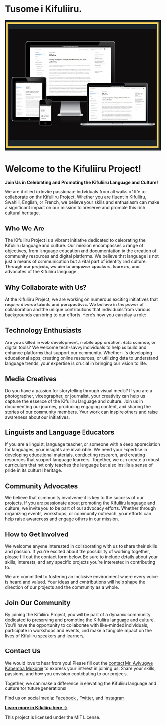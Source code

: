 # Tusome i Kifuliiru.

[![](.github/kifuliiru.png)](https://kifuliiru.net)

# Welcome to the Kifuliiru Project!

**Join Us in Celebrating and Promoting the Kifuliiru Language and Culture!**

We are thrilled to invite passionate individuals from all walks of life to collaborate on the Kifuliiru Project. Whether you are fluent in Kifuliiru, Swahili, English, or French, we believe your skills and enthusiasm can make a significant impact on our mission to preserve and promote this rich cultural heritage.

## Who We Are

The Kifuliiru Project is a vibrant initiative dedicated to celebrating the Kifuliiru language and culture. Our mission encompasses a range of objectives, from language education and documentation to the creation of community resources and digital platforms. We believe that language is not just a means of communication but a vital part of identity and culture. Through our projects, we aim to empower speakers, learners, and advocates of the Kifuliiru language.

## Why Collaborate with Us?

At the Kifuliiru Project, we are working on numerous exciting initiatives that require diverse talents and perspectives. We believe in the power of collaboration and the unique contributions that individuals from various backgrounds can bring to our efforts. Here’s how you can play a role:

## Technology Enthusiasts

Are you skilled in web development, mobile app creation, data science, or digital tools? We welcome tech-savvy individuals to help us build and enhance platforms that support our community. Whether it's developing educational apps, creating online resources, or utilizing data to understand language trends, your expertise is crucial in bringing our vision to life.

## Media Creatives

Do you have a passion for storytelling through visual media? If you are a photographer, videographer, or journalist, your creativity can help us capture the essence of the Kifuliiru language and culture. Join us in documenting our journey, producing engaging content, and sharing the stories of our community members. Your work can inspire others and raise awareness about our initiatives.

## Linguists and Language Educators

If you are a linguist, language teacher, or someone with a deep appreciation for languages, your insights are invaluable. We need your expertise in developing educational materials, conducting research, and creating resources that support language learners. Together, we can create a robust curriculum that not only teaches the language but also instills a sense of pride in its cultural heritage.

## Community Advocates

We believe that community involvement is key to the success of our projects. If you are passionate about promoting the Kifuliiru language and culture, we invite you to be part of our advocacy efforts. Whether through organizing events, workshops, or community outreach, your efforts can help raise awareness and engage others in our mission.

## How to Get Involved

We welcome anyone interested in collaborating with us to share their skills and passion. If you're excited about the possibility of working together, please fill out the contact form below. Be sure to include details about your skills, interests, and any specific projects you’re interested in contributing to.

We are committed to fostering an inclusive environment where every voice is heard and valued. Your ideas and contributions will help shape the direction of our projects and the community as a whole.

## Join Our Community

By joining the Kifuliiru Project, you will be part of a dynamic community dedicated to preserving and promoting the Kifuliiru language and culture. You'll have the opportunity to collaborate with like-minded individuals, participate in workshops and events, and make a tangible impact on the lives of Kifuliiru speakers and learners.

## Contact Us

We would love to hear from you! Please fill out the [contact Mr. Ayivugwe Kabemba Mukome](https://www.ayivugwekabemba.me/contact) to express your interest in joining us. Share your skills, passions, and how you envision contributing to our projects.

Together, we can make a difference in elevating the Kifuliiru language and culture for future generations!

Find us on social media: [Facebook ](https://www.facebook.com/Ibufuliiru/), [Twitter](https://twitter.com/ibufuliiru?lang=en), and [Instagram](https://www.instagram.com/ibufuliiru/?hl=en)

[**Learn more in Kifuliiru here →**](https://ibufuliiru.editorx.io/ibufuliiru/kifuliiru)

This project is licensed under the MIT License.

